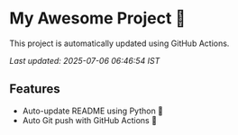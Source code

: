 # My Awesome Project 🚀

This project is automatically updated using GitHub Actions.

_Last updated: 2025-07-06 06:46:54 IST_

## Features
- Auto-update README using Python 🐍
- Auto Git push with GitHub Actions 🤖
